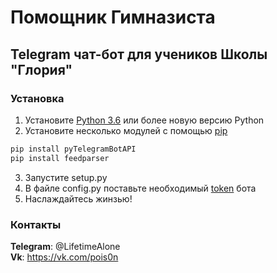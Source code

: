 # Помощник Гимназиста
## Telegram чат-бот для учеников Школы "Глория"
### Установка
1. Установите [Python 3.6](https://www.python.org/downloads/release/python-361/) или более новую версию Python  
2. Установите несколько модулей с помощью [pip](https://pip.pypa.io/en/stable/installing/)  
```bash
pip install pyTelegramBotAPI
pip install feedparser
```
3. Запустите setup.py  
4. В файле config.py поставьте необходимый [token](https://tlgrm.ru/docs/bots#botfather) бота  
5. Наслаждайтесь жинзью!  
   
   
### Контакты  
**Telegram**: @LifetimeAlone  
**Vk**: https://vk.com/pois0n  
